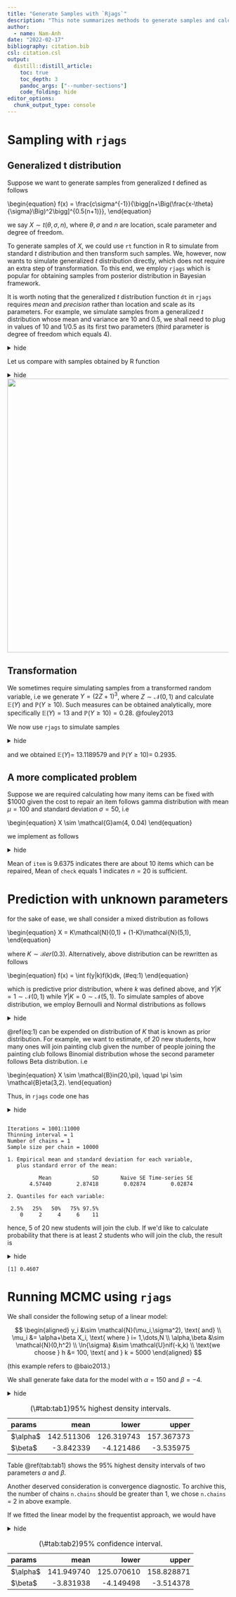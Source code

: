 ```yaml
---
title: "Generate Samples with `Rjags`"
description: "This note summarizes methods to generate samples and calculate measures of interest through such generated samples."
author:
  - name: Nam-Anh
date: "2022-02-17"
bibliography: citation.bib
csl: citation.csl
output:
  distill::distill_article:
    toc: true
    toc_depth: 3
    pandoc_args: ["--number-sections"]
    code_folding: hide
editor_options: 
  chunk_output_type: console
---
```





# Sampling with `rjags`

## Generalized t distribution

Suppose we want to generate samples from generalized $t$ defined as follows

\begin{equation}
f(x) = \frac{c\sigma^{-1}}{\bigg[n+\Big(\frac{x-\theta}{\sigma}\Big)^2\bigg]^{0.5(n+1)}},
\end{equation}

we say $X \sim t(\theta,\sigma,n)$, where $\theta, \sigma$ and $n$ are location, scale parameter and degree of freedom.

To generate samples of $X$, we could use `rt` function in R to simulate from standard $t$ distribution and then transform such samples. We, however, now wants to simulate generalized $t$ distribution directly, which does not require an extra step of transformation. To this end, we employ `rjags` which is popular for obtaining samples from posterior distribution in Bayesian framework. 

It is worth noting that the generalized $t$ distribution function `dt` in `rjags` requires *mean* and *precision* rather than location and scale as its parameters. For example, we simulate samples from a generalized $t$ distribution whose mean and variance are 10 and 0.5, we shall need to plug in values of 10 and 1/0.5 as its first two parameters (third parameter is degree of freedom which equals 4). 

<div class="layout-chunk" data-layout="l-body">
<details>
<summary>hide</summary>
<div class="sourceCode"><pre class="sourceCode r"><code class="sourceCode r"><span class='va'>model_string</span> <span class='op'>&lt;-</span> <span class='fu'><a href='https://rdrr.io/r/base/textconnections.html'>textConnection</a></span><span class='op'>(</span>
  <span class='st'>"model{
 Y ~ dt(10,2,4)
}"</span><span class='op'>)</span>
<span class='va'>model</span> <span class='op'>&lt;-</span> <span class='fu'>jags.model</span><span class='op'>(</span><span class='va'>model_string</span>, n.chains <span class='op'>=</span> <span class='fl'>1</span>, quiet <span class='op'>=</span> <span class='cn'>T</span><span class='op'>)</span>
<span class='co'>#update(model, 1000, progress.bar="none")</span>
<span class='va'>params</span> <span class='op'>&lt;-</span> <span class='fu'><a href='https://rdrr.io/r/base/c.html'>c</a></span><span class='op'>(</span><span class='st'>"Y"</span><span class='op'>)</span>
<span class='va'>samples</span> <span class='op'>&lt;-</span> <span class='fu'>coda.samples</span><span class='op'>(</span><span class='va'>model</span>,
                        variable.names<span class='op'>=</span><span class='va'>params</span>,
                        n.iter<span class='op'>=</span><span class='fl'>1000</span>, progress.bar<span class='op'>=</span><span class='st'>"none"</span><span class='op'>)</span>

<span class='co'>##################</span>
<span class='va'>x</span> <span class='op'>=</span> <span class='va'>samples</span><span class='op'>[[</span><span class='fl'>1</span><span class='op'>]</span><span class='op'>]</span><span class='op'>[</span>,<span class='fl'>1</span><span class='op'>]</span> <span class='op'>%&gt;%</span> <span class='fu'><a href='https://rdrr.io/r/base/sort.html'>sort</a></span><span class='op'>(</span><span class='op'>)</span>
</code></pre></div>

</details>

</div>


Let us compare with samples obtained by R function

<div class="layout-chunk" data-layout="l-body">
<details>
<summary>hide</summary>
<div class="sourceCode"><pre class="sourceCode r"><code class="sourceCode r"><span class='fu'><a href='https://rdrr.io/r/graphics/curve.html'>curve</a></span><span class='op'>(</span><span class='fu'>wiqid</span><span class='fu'>::</span><span class='fu'><a href='https://rdrr.io/pkg/wiqid/man/TDist.html'>dt3</a></span><span class='op'>(</span><span class='va'>x</span>,<span class='fl'>10</span>, <span class='fu'><a href='https://rdrr.io/r/base/MathFun.html'>sqrt</a></span><span class='op'>(</span><span class='fl'>0.5</span><span class='op'>)</span>,<span class='fl'>4</span><span class='op'>)</span>, xlim <span class='op'>=</span> <span class='fu'><a href='https://rdrr.io/r/base/c.html'>c</a></span><span class='op'>(</span><span class='fl'>0</span>,<span class='fl'>20</span><span class='op'>)</span>, lty <span class='op'>=</span> <span class='fl'>3</span>,, ylab <span class='op'>=</span> <span class='st'>"density"</span><span class='op'>)</span>
<span class='fu'><a href='https://rdrr.io/r/graphics/points.html'>points</a></span><span class='op'>(</span><span class='va'>x</span>,<span class='fu'>wiqid</span><span class='fu'>::</span><span class='fu'><a href='https://rdrr.io/pkg/wiqid/man/TDist.html'>dt3</a></span><span class='op'>(</span><span class='va'>x</span>,<span class='fl'>10</span>,<span class='fu'><a href='https://rdrr.io/r/base/MathFun.html'>sqrt</a></span><span class='op'>(</span><span class='fl'>0.5</span><span class='op'>)</span>,<span class='fl'>4</span><span class='op'>)</span>, col <span class='op'>=</span> <span class='st'>"red"</span>, type <span class='op'>=</span> <span class='st'>"l"</span>, lty <span class='op'>=</span> <span class='fl'>2</span><span class='op'>)</span>
</code></pre></div>

</details><img src="z-generate-sample-with-rjags_files/figure-html5/unnamed-chunk-2-1.png" width="624" />

</div>


## Transformation

We sometimes require simulating samples from a transformed random variable, i.e we generate $Y = (2Z+1)^3$, where $Z \sim \mathcal{N}(0,1)$ and calculate $\mathbb{E}(Y)$ and $\mathbb{P}(Y \ge10)$. Such measures can be obtained analytically, more specifically $\mathbb{E}(Y) = 13$ and $\mathbb{P}(Y \ge 10) = 0.28$. @fouley2013

We now use `rjags` to simulate samples 

<div class="layout-chunk" data-layout="l-body">
<details>
<summary>hide</summary>
<div class="sourceCode"><pre class="sourceCode r"><code class="sourceCode r"><span class='va'>model_string</span> <span class='op'>&lt;-</span> <span class='fu'><a href='https://rdrr.io/r/base/textconnections.html'>textConnection</a></span><span class='op'>(</span>
  <span class='st'>"model{
 Z ~ dnorm(0,1)
 Y &lt;- pow(2*Z+1,3)
 P&lt;- step(Y-10)
}"</span><span class='op'>)</span>
<span class='va'>model</span> <span class='op'>&lt;-</span> <span class='fu'>jags.model</span><span class='op'>(</span><span class='va'>model_string</span>, n.chains <span class='op'>=</span> <span class='fl'>1</span>, quiet <span class='op'>=</span> <span class='cn'>T</span><span class='op'>)</span>
<span class='fu'><a href='https://rdrr.io/r/stats/update.html'>update</a></span><span class='op'>(</span><span class='va'>model</span>, <span class='fl'>1000</span>, progress.bar<span class='op'>=</span><span class='st'>"none"</span><span class='op'>)</span>
<span class='va'>params</span> <span class='op'>&lt;-</span> <span class='fu'><a href='https://rdrr.io/r/base/c.html'>c</a></span><span class='op'>(</span><span class='st'>"Y"</span>,<span class='st'>"P"</span><span class='op'>)</span>
<span class='va'>samples</span> <span class='op'>&lt;-</span> <span class='fu'>coda.samples</span><span class='op'>(</span><span class='va'>model</span>,
                        variable.names<span class='op'>=</span><span class='va'>params</span>,
                        n.iter<span class='op'>=</span><span class='fl'>2000</span>, progress.bar<span class='op'>=</span><span class='st'>"none"</span><span class='op'>)</span>

<span class='co'>##################</span>

<span class='va'>exp_val</span> <span class='op'>=</span> <span class='fu'><a href='https://rdrr.io/r/base/mean.html'>mean</a></span><span class='op'>(</span><span class='va'>samples</span><span class='op'>[[</span><span class='fl'>1</span><span class='op'>]</span><span class='op'>]</span><span class='op'>[</span>,<span class='fl'>2</span><span class='op'>]</span><span class='op'>)</span>
<span class='va'>prob</span> <span class='op'>=</span> <span class='fu'><a href='https://rdrr.io/r/base/mean.html'>mean</a></span><span class='op'>(</span><span class='va'>samples</span><span class='op'>[[</span><span class='fl'>1</span><span class='op'>]</span><span class='op'>]</span><span class='op'>[</span>,<span class='fl'>1</span><span class='op'>]</span><span class='op'>)</span>
</code></pre></div>

</details>

</div>


and we obtained $\mathbb{E}(Y) =$ 13.1189579 and $\mathbb{P}(Y\ge 10) =$ 0.2935.

## A more complicated problem

Suppose we are required calculating how many items can be fixed with \$1000 given the cost to repair an item follows gamma distribution with mean $\mu = 100$ and standard deviation $\sigma = 50$, i.e

\begin{equation}
X \sim \mathcal{G}am(4, 0.04)
\end{equation}

we implement as follows

<div class="layout-chunk" data-layout="l-body">
<details>
<summary>hide</summary>
<div class="sourceCode"><pre class="sourceCode r"><code class="sourceCode r"><span class='va'>model_string</span> <span class='op'>&lt;-</span> <span class='fu'><a href='https://rdrr.io/r/base/textconnections.html'>textConnection</a></span><span class='op'>(</span>
  <span class='st'>"model{
  for(i in 1:n){Y[i] ~ dgamma(4,0.04)}
  sim[1]&lt;- Y[1]
  for(i in 2:n){sim[i] &lt;- sim[i-1]+Y[i]}
  for(i in 1:n){order[i]&lt;- step(1000-sim[i])}
  item&lt;- sum(order[])
  check &lt;- step(sim[n]-1000)
  
}"</span><span class='op'>)</span>
<span class='va'>data</span> <span class='op'>=</span> <span class='fu'><a href='https://rdrr.io/r/base/list.html'>list</a></span><span class='op'>(</span>n<span class='op'>=</span><span class='fl'>20</span><span class='op'>)</span>
<span class='va'>model</span> <span class='op'>&lt;-</span> <span class='fu'>jags.model</span><span class='op'>(</span><span class='va'>model_string</span>, n.chains <span class='op'>=</span> <span class='fl'>1</span>, data <span class='op'>=</span> <span class='va'>data</span>, quiet <span class='op'>=</span> <span class='cn'>T</span><span class='op'>)</span>
<span class='fu'><a href='https://rdrr.io/r/stats/update.html'>update</a></span><span class='op'>(</span><span class='va'>model</span>, <span class='fl'>1000</span>, progress.bar<span class='op'>=</span><span class='st'>"none"</span><span class='op'>)</span>
<span class='va'>params</span> <span class='op'>&lt;-</span> <span class='fu'><a href='https://rdrr.io/r/base/c.html'>c</a></span><span class='op'>(</span><span class='st'>"item"</span>,<span class='st'>"check"</span><span class='op'>)</span>
<span class='va'>samples</span> <span class='op'>&lt;-</span> <span class='fu'>coda.samples</span><span class='op'>(</span><span class='va'>model</span>,
                        variable.names<span class='op'>=</span><span class='va'>params</span>,
                        n.iter<span class='op'>=</span><span class='fl'>10000</span>, progress.bar<span class='op'>=</span><span class='st'>"none"</span><span class='op'>)</span>

<span class='co'>##################</span>

<span class='va'>item</span> <span class='op'>=</span> <span class='va'>samples</span><span class='op'>[[</span><span class='fl'>1</span><span class='op'>]</span><span class='op'>]</span><span class='op'>[</span>,<span class='fl'>2</span><span class='op'>]</span> <span class='op'>%&gt;%</span> <span class='fu'><a href='https://rdrr.io/r/base/mean.html'>mean</a></span><span class='op'>(</span><span class='op'>)</span>
<span class='va'>check</span> <span class='op'>=</span> <span class='va'>samples</span><span class='op'>[[</span><span class='fl'>1</span><span class='op'>]</span><span class='op'>]</span><span class='op'>[</span>,<span class='fl'>1</span><span class='op'>]</span> <span class='op'>%&gt;%</span> <span class='fu'><a href='https://rdrr.io/r/base/mean.html'>mean</a></span><span class='op'>(</span><span class='op'>)</span>
</code></pre></div>

</details>

</div>


Mean of `item` is 9.6375 indicates there are about 10 items which can be repaired, Mean of `check` equals 1 indicates $n=20$ is sufficient. 

# Prediction with unknown parameters

for the sake of ease, we shall consider a mixed distribution as follows

\begin{equation}
X = K\mathcal{N}(0,1) + (1-K)\mathcal{N}(5,1),
\end{equation}

where $K \sim \mathcal{B}er(0.3)$. Alternatively, above distribution can be rewritten as follows

\begin{equation}
f(x) = \int f(y|k)f(k)dk,
(\#eq:1)
\end{equation}

which is predictive prior distribution, where $k$ was defined above, and $Y|K=1 \sim \mathcal{N}(0,1)$ while $Y|K=0 \sim \mathcal{N}(5,1)$. To simulate samples of above distribution, we employ Bernoulli and Normal distributions as follows

<div class="layout-chunk" data-layout="l-body">
<details>
<summary>hide</summary>
<div class="sourceCode"><pre class="sourceCode r"><code class="sourceCode r"><span class='va'>model_string</span> <span class='op'>&lt;-</span> <span class='fu'><a href='https://rdrr.io/r/base/textconnections.html'>textConnection</a></span><span class='op'>(</span>
  <span class='st'>"model{
alpha ~ dbin(0.3,1)
x1 ~ dnorm(0,1)
x2 ~ dnorm(5,1)
# x = alpha*x1 + (1-alpha)*x2
x = ifelse(alpha==1,x1,x2)
}"</span><span class='op'>)</span>

<span class='va'>data</span> <span class='op'>=</span> <span class='fu'><a href='https://rdrr.io/r/base/list.html'>list</a></span><span class='op'>(</span>n<span class='op'>=</span><span class='fl'>20</span><span class='op'>)</span>
<span class='va'>model</span> <span class='op'>&lt;-</span> <span class='fu'>jags.model</span><span class='op'>(</span><span class='va'>model_string</span>, n.chains <span class='op'>=</span> <span class='fl'>1</span>, quiet <span class='op'>=</span> <span class='cn'>T</span><span class='op'>)</span>
<span class='fu'><a href='https://rdrr.io/r/stats/update.html'>update</a></span><span class='op'>(</span><span class='va'>model</span>, <span class='fl'>1000</span>, progress.bar<span class='op'>=</span><span class='st'>"none"</span><span class='op'>)</span>
<span class='va'>params</span> <span class='op'>&lt;-</span> <span class='fu'><a href='https://rdrr.io/r/base/c.html'>c</a></span><span class='op'>(</span><span class='st'>"x"</span>,<span class='st'>"alpha"</span><span class='op'>)</span>
<span class='va'>samples</span> <span class='op'>&lt;-</span> <span class='fu'>coda.samples</span><span class='op'>(</span><span class='va'>model</span>,
                        variable.names<span class='op'>=</span><span class='va'>params</span>,
                        n.iter<span class='op'>=</span><span class='fl'>10000</span>, progress.bar<span class='op'>=</span><span class='st'>"none"</span><span class='op'>)</span>

<span class='va'>samples</span><span class='op'>[[</span><span class='fl'>1</span><span class='op'>]</span><span class='op'>]</span><span class='op'>[</span>,<span class='fl'>2</span><span class='op'>]</span> <span class='op'>%&gt;%</span> <span class='fu'><a href='https://rdrr.io/r/graphics/hist.html'>hist</a></span><span class='op'>(</span><span class='op'>)</span>
</code></pre></div>

</details>

</div>


\@ref(eq:1) can be expended on distribution of $K$ that is known as prior distribution. For example, we want to estimate, of 20 new students, how many ones will join painting club given the number of people joining the painting club follows Binomial distribution whose the second parameter follows Beta distribution. i.e

\begin{equation}
X \sim \mathcal{B}in(20,\pi), \quad \pi \sim \mathcal{B}eta(3,2).
\end{equation}

Thus, in `rjags` code one has 

<div class="layout-chunk" data-layout="l-body">
<details>
<summary>hide</summary>
<div class="sourceCode"><pre class="sourceCode r"><code class="sourceCode r"><span class='va'>model_string</span> <span class='op'>&lt;-</span> <span class='fu'><a href='https://rdrr.io/r/base/textconnections.html'>textConnection</a></span><span class='op'>(</span>
  <span class='st'>"model{
  p ~ dbeta(3,10)
  x ~ dbin(p,20)}"</span>
  
  <span class='op'>)</span>

<span class='va'>model</span> <span class='op'>&lt;-</span> <span class='fu'>jags.model</span><span class='op'>(</span><span class='va'>model_string</span>, n.chains <span class='op'>=</span> <span class='fl'>1</span>, quiet <span class='op'>=</span> <span class='cn'>T</span><span class='op'>)</span>
<span class='fu'><a href='https://rdrr.io/r/stats/update.html'>update</a></span><span class='op'>(</span><span class='va'>model</span>, <span class='fl'>1000</span>, progress.bar<span class='op'>=</span><span class='st'>"none"</span><span class='op'>)</span>
<span class='va'>params</span> <span class='op'>&lt;-</span> <span class='fu'><a href='https://rdrr.io/r/base/c.html'>c</a></span><span class='op'>(</span><span class='st'>"x"</span><span class='op'>)</span>
<span class='va'>samples</span> <span class='op'>&lt;-</span> <span class='fu'>coda.samples</span><span class='op'>(</span><span class='va'>model</span>,
                        variable.names<span class='op'>=</span><span class='va'>params</span>,
                        n.iter<span class='op'>=</span><span class='fl'>10000</span>, progress.bar<span class='op'>=</span><span class='st'>"none"</span><span class='op'>)</span>

<span class='fu'><a href='https://rdrr.io/r/base/summary.html'>summary</a></span><span class='op'>(</span><span class='va'>samples</span><span class='op'>)</span>
</code></pre></div>

</details>

```

Iterations = 1001:11000
Thinning interval = 1 
Number of chains = 1 
Sample size per chain = 10000 

1. Empirical mean and standard deviation for each variable,
   plus standard error of the mean:

          Mean             SD       Naive SE Time-series SE 
       4.57440        2.87418        0.02874        0.02874 

2. Quantiles for each variable:

 2.5%   25%   50%   75% 97.5% 
    0     2     4     6    11 
```

</div>


hence, 5 of 20 new students will join the club. If we'd like to calculate probability that there is at least 2 students who will join the club, the result is

<div class="layout-chunk" data-layout="l-body">
<details>
<summary>hide</summary>
<div class="sourceCode"><pre class="sourceCode r"><code class="sourceCode r"><span class='fu'><a href='https://rdrr.io/r/base/mean.html'>mean</a></span><span class='op'>(</span><span class='va'>samples</span><span class='op'>[[</span><span class='fl'>1</span><span class='op'>]</span><span class='op'>]</span><span class='op'>[</span>,<span class='fl'>1</span><span class='op'>]</span><span class='op'>&gt;=</span><span class='fl'>5</span><span class='op'>)</span>
</code></pre></div>

</details>

```
[1] 0.4607
```

</div>


# Running MCMC using `rjags`

We shall consider the following setup of a linear model:

$$
\begin{aligned}
y_i &\sim \mathcal{N}(\mu_i,\sigma^2), \text{ and} \\
\mu_i &= \alpha+\beta X_i, \text{ where } i= 1,\dots,N \\
\alpha,\beta &\sim \mathcal{N}(0,h^2) \\
\ln{\sigma} &\sim \mathcal{U}nif(-k,k) \\
\text{we choose } h &= 100, \text{ and } k = 5000
\end{aligned}
$$

(this example refers to @baio2013.)

We shall generate fake data for the model with $\alpha = 150$ and $\beta=-4$. 

<div class="layout-chunk" data-layout="l-body">
<details>
<summary>hide</summary>
<div class="sourceCode"><pre class="sourceCode r"><code class="sourceCode r"><span class='va'>model_string</span> <span class='op'>&lt;-</span> <span class='fu'><a href='https://rdrr.io/r/base/textconnections.html'>textConnection</a></span><span class='op'>(</span>
  <span class='st'>"model{
  # likelihood
  for(i in 1:N){
  y[i] ~ dnorm(mu[i],tau)
  mu[i] &lt;- alpha + beta*x[i]
  }
  
  # redundant parameter 
  lsigma ~ dunif(-k,k)
  tau &lt;- pow(exp(lsigma),-2)
  #sigma = pow(tau,-1)
  
  # hyperparameters
  alpha ~ dnorm(142,prec)
  beta ~ dnorm(0,prec)
  prec &lt;- pow(h,-2)
  }"</span><span class='op'>)</span>


<span class='co'># data setup</span>
<span class='fu'><a href='https://rdrr.io/r/base/Random.html'>set.seed</a></span><span class='op'>(</span><span class='fl'>12345</span><span class='op'>)</span>
<span class='va'>x</span><span class='op'>=</span><span class='fu'><a href='https://rdrr.io/r/stats/Normal.html'>rnorm</a></span><span class='op'>(</span><span class='fl'>100</span>,<span class='fl'>50</span>,<span class='fl'>9</span><span class='op'>)</span>
<span class='va'>error</span><span class='op'>=</span><span class='fu'><a href='https://rdrr.io/r/stats/Normal.html'>rnorm</a></span><span class='op'>(</span><span class='fl'>100</span>,<span class='fl'>0</span>,<span class='fl'>16</span><span class='op'>)</span>
<span class='va'>y</span><span class='op'>=</span><span class='fl'>150</span><span class='op'>-</span><span class='op'>(</span><span class='fl'>4</span><span class='op'>*</span><span class='va'>x</span><span class='op'>)</span><span class='op'>+</span><span class='va'>error</span>


<span class='va'>dat</span> <span class='op'>=</span> <span class='fu'><a href='https://rdrr.io/r/base/list.html'>list</a></span><span class='op'>(</span><span class='st'>"N"</span> <span class='op'>=</span> <span class='fu'><a href='https://rdrr.io/r/base/length.html'>length</a></span><span class='op'>(</span><span class='va'>y</span><span class='op'>)</span>, h <span class='op'>=</span> <span class='fl'>100</span>, k <span class='op'>=</span> <span class='fl'>5000</span>, y <span class='op'>=</span><span class='va'>y</span>, x <span class='op'>=</span> <span class='va'>x</span><span class='op'>)</span>
<span class='va'>params</span> <span class='op'>=</span> <span class='fu'><a href='https://rdrr.io/r/base/c.html'>c</a></span><span class='op'>(</span><span class='st'>"alpha"</span>,<span class='st'>"beta"</span><span class='op'>)</span>
<span class='va'>inits</span> <span class='op'>=</span> <span class='kw'>function</span><span class='op'>(</span><span class='op'>)</span><span class='op'>{</span><span class='fu'><a href='https://rdrr.io/r/base/list.html'>list</a></span><span class='op'>(</span>alpha<span class='op'>=</span><span class='fu'><a href='https://rdrr.io/r/stats/Normal.html'>rnorm</a></span><span class='op'>(</span><span class='fl'>1</span><span class='op'>)</span>,beta<span class='op'>=</span><span class='fu'><a href='https://rdrr.io/r/stats/Normal.html'>rnorm</a></span><span class='op'>(</span><span class='fl'>1</span><span class='op'>)</span>,lsigma<span class='op'>=</span><span class='fu'><a href='https://rdrr.io/r/stats/Normal.html'>rnorm</a></span><span class='op'>(</span><span class='fl'>1</span><span class='op'>)</span><span class='op'>)</span><span class='op'>}</span>


<span class='va'>model</span> <span class='op'>&lt;-</span> <span class='fu'>jags.model</span><span class='op'>(</span><span class='va'>model_string</span>, data <span class='op'>=</span>  <span class='va'>dat</span>, inits <span class='op'>=</span> <span class='va'>inits</span>, n.chains <span class='op'>=</span> <span class='fl'>2</span>, quiet <span class='op'>=</span> <span class='cn'>T</span><span class='op'>)</span>
<span class='fu'><a href='https://rdrr.io/r/stats/update.html'>update</a></span><span class='op'>(</span><span class='va'>model</span>, <span class='fl'>10000</span>, progress.bar<span class='op'>=</span><span class='st'>"none"</span><span class='op'>)</span>
<span class='va'>samples</span> <span class='op'>&lt;-</span> <span class='fu'>coda.samples</span><span class='op'>(</span><span class='va'>model</span>,
                        variable.names<span class='op'>=</span><span class='va'>params</span>,
                        n.iter<span class='op'>=</span><span class='fl'>4000</span>, progress.bar<span class='op'>=</span><span class='st'>"none"</span><span class='op'>)</span>

<span class='va'>samps</span> <span class='op'>=</span> <span class='fu'>purrr</span><span class='fu'>::</span><span class='fu'><a href='https://purrr.tidyverse.org/reference/lift.html'>lift_dl</a></span><span class='op'>(</span><span class='va'>rbind</span><span class='op'>)</span><span class='op'>(</span><span class='va'>samples</span><span class='op'>)</span>

<span class='fu'><a href='https://rdrr.io/r/base/apply.html'>apply</a></span><span class='op'>(</span><span class='va'>samps</span>,<span class='fl'>2</span>,<span class='fu'>HDInterval</span><span class='fu'>::</span><span class='va'><a href='https://rdrr.io/pkg/HDInterval/man/hdi.html'>hdi</a></span>, credMass <span class='op'>=</span> <span class='fl'>0.95</span><span class='op'>)</span><span class='op'>%&gt;%</span>
     <span class='fu'>purrr</span><span class='fu'>::</span><span class='fu'><a href='https://purrr.tidyverse.org/reference/compose.html'>compose</a></span><span class='op'>(</span><span class='op'>~</span><span class='fu'>rownames_to_column</span><span class='op'>(</span><span class='va'>.</span>,<span class='st'>"params"</span><span class='op'>)</span>,<span class='va'>as.data.frame</span>,<span class='va'>t</span><span class='op'>)</span><span class='op'>(</span><span class='op'>)</span><span class='op'>%&gt;%</span>
     <span class='fu'>mutate</span><span class='op'>(</span>mean <span class='op'>=</span> <span class='fu'><a href='https://rdrr.io/r/base/apply.html'>apply</a></span><span class='op'>(</span><span class='va'>samps</span>,<span class='fl'>2</span>,<span class='va'>mean</span><span class='op'>)</span>, .before <span class='op'>=</span> <span class='st'>"lower"</span><span class='op'>)</span>|&gt;
     <span class='fu'>mutate</span><span class='op'>(</span>params <span class='op'>=</span> <span class='fu'>recode</span><span class='op'>(</span><span class='va'>params</span>, alpha <span class='op'>=</span> <span class='st'>"$\\alpha$"</span>, beta <span class='op'>=</span> <span class='st'>'$\\beta$'</span><span class='op'>)</span><span class='op'>)</span>|&gt;
     <span class='fu'>MyTable</span><span class='op'>(</span><span class='st'>"95% highest density intervals."</span><span class='op'>)</span>
</code></pre></div>

</details><table class="table" style="margin-left: auto; margin-right: auto;">
<caption>(\#tab:tab1)95% highest density intervals.</caption>
 <thead>
  <tr>
   <th style="text-align:left;"> params </th>
   <th style="text-align:right;"> mean </th>
   <th style="text-align:right;"> lower </th>
   <th style="text-align:right;"> upper </th>
  </tr>
 </thead>
<tbody>
  <tr>
   <td style="text-align:left;"> $\alpha$ </td>
   <td style="text-align:right;"> 142.511306 </td>
   <td style="text-align:right;"> 126.319743 </td>
   <td style="text-align:right;"> 157.367373 </td>
  </tr>
  <tr>
   <td style="text-align:left;"> $\beta$ </td>
   <td style="text-align:right;"> -3.842339 </td>
   <td style="text-align:right;"> -4.121486 </td>
   <td style="text-align:right;"> -3.535975 </td>
  </tr>
</tbody>
</table>

</div>


Table \@ref(tab:tab1) shows the 95% highest density intervals of two parameters $\alpha$ and $\beta$.  

Another deserved consideration is convergence diagnostic. To archive this, the number of chains `n.chains` should be greater than 1, we chose `n.chains` = 2 in above example.  

If we fitted the linear model by the frequentist approach, we would have 

<div class="layout-chunk" data-layout="l-body">
<details>
<summary>hide</summary>
<div class="sourceCode"><pre class="sourceCode r"><code class="sourceCode r"><span class='va'>out</span> <span class='op'>=</span> <span class='fu'><a href='https://rdrr.io/r/stats/lm.html'>lm</a></span><span class='op'>(</span><span class='va'>y</span><span class='op'>~</span><span class='va'>x</span><span class='op'>)</span>|&gt;
     <span class='fu'>broom</span><span class='fu'>::</span><span class='fu'><a href='https://generics.r-lib.org/reference/tidy.html'>tidy</a></span><span class='op'>(</span><span class='op'>)</span>
<span class='fu'>tibble</span><span class='op'>(</span>
     params <span class='op'>=</span> <span class='fu'><a href='https://rdrr.io/r/base/c.html'>c</a></span><span class='op'>(</span><span class='st'>"$\\alpha$"</span>, <span class='st'>"$\\beta$"</span><span class='op'>)</span>,
     mean <span class='op'>=</span> <span class='fu'><a href='https://rdrr.io/r/base/c.html'>c</a></span><span class='op'>(</span><span class='va'>out</span><span class='op'>$</span><span class='va'>estimate</span><span class='op'>)</span>,
     lower <span class='op'>=</span> <span class='fu'><a href='https://rdrr.io/r/base/c.html'>c</a></span><span class='op'>(</span><span class='va'>out</span><span class='op'>$</span><span class='va'>estimate</span><span class='op'>-</span><span class='fu'><a href='https://rdrr.io/r/stats/Normal.html'>qnorm</a></span><span class='op'>(</span><span class='fl'>0.975</span><span class='op'>)</span><span class='op'>*</span><span class='va'>out</span><span class='op'>$</span><span class='va'>std.error</span><span class='op'>)</span>,
     upper <span class='op'>=</span> <span class='fu'><a href='https://rdrr.io/r/base/c.html'>c</a></span><span class='op'>(</span><span class='va'>out</span><span class='op'>$</span><span class='va'>estimate</span><span class='op'>+</span><span class='fu'><a href='https://rdrr.io/r/stats/Normal.html'>qnorm</a></span><span class='op'>(</span><span class='fl'>0.975</span><span class='op'>)</span><span class='op'>*</span><span class='va'>out</span><span class='op'>$</span><span class='va'>std.error</span><span class='op'>)</span><span class='op'>)</span>|&gt;
     <span class='fu'>MyTable</span><span class='op'>(</span><span class='st'>"95% confidence interval."</span><span class='op'>)</span>
</code></pre></div>

</details><table class="table" style="margin-left: auto; margin-right: auto;">
<caption>(\#tab:tab2)95% confidence interval.</caption>
 <thead>
  <tr>
   <th style="text-align:left;"> params </th>
   <th style="text-align:right;"> mean </th>
   <th style="text-align:right;"> lower </th>
   <th style="text-align:right;"> upper </th>
  </tr>
 </thead>
<tbody>
  <tr>
   <td style="text-align:left;"> $\alpha$ </td>
   <td style="text-align:right;"> 141.949740 </td>
   <td style="text-align:right;"> 125.070610 </td>
   <td style="text-align:right;"> 158.828871 </td>
  </tr>
  <tr>
   <td style="text-align:left;"> $\beta$ </td>
   <td style="text-align:right;"> -3.831938 </td>
   <td style="text-align:right;"> -4.149498 </td>
   <td style="text-align:right;"> -3.514378 </td>
  </tr>
</tbody>
</table>

</div>










```{.r .distill-force-highlighting-css}
```
